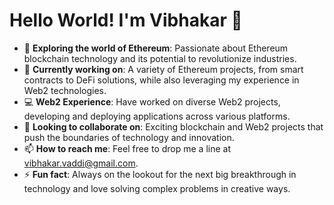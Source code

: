 # Hello World! I'm Vibhakar 👋

- 👀 **Exploring the world of Ethereum**: Passionate about Ethereum blockchain technology and its potential to revolutionize industries.
- 🌱 **Currently working on**: A variety of Ethereum projects, from smart contracts to DeFi solutions, while also leveraging my experience in Web2 technologies.
- 💻 **Web2 Experience**: Have worked on diverse Web2 projects, developing and deploying applications across various platforms.
- 💞️ **Looking to collaborate on**: Exciting blockchain and Web2 projects that push the boundaries of technology and innovation.
- 📫 **How to reach me**: Feel free to drop me a line at [vibhakar.vaddi@gmail.com](mailto:vibhakar.vaddi@gmail.com).
- ⚡ **Fun fact**: Always on the lookout for the next big breakthrough in technology and love solving complex problems in creative ways.

<!---
Vibhakar/Vibhakar is a ✨ special ✨ repository because its `README.md` (this file) appears on your GitHub profile.
You can click the Preview link to take a look at your changes.
--->

